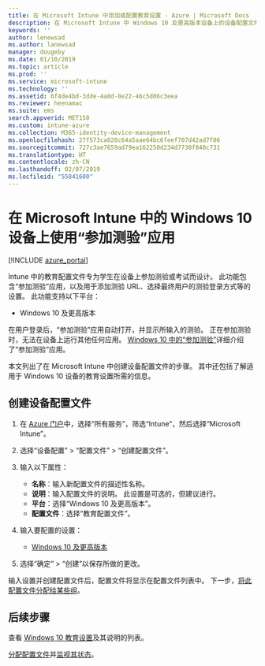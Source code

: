 ```yaml
---
title: 在 Microsoft Intune 中添加或配置教育设置 - Azure | Microsoft Docs
description: 在 Microsoft Intune 中 Windows 10 及更高版本设备上的设备配置文件中使用“参加测验”应用。 使用教育设置创建配置文件，输入测验应用 URL，选择用户登录方式，在测验期间监视屏幕，以及在测验期间允许或阻止文本建议。
keywords: ''
author: lenewsad
ms.author: lanewsad
manager: dougeby
ms.date: 01/10/2019
ms.topic: article
ms.prod: ''
ms.service: microsoft-intune
ms.technology: ''
ms.assetid: 6f4de4bd-3dde-4a8d-8e22-46c5d06c3eea
ms.reviewer: heenamac
ms.suite: ems
search.appverid: MET150
ms.custom: intune-azure
ms.collection: M365-identity-device-management
ms.openlocfilehash: 27f573ca028c64a5aae64bc6feef707d42ad7f06
ms.sourcegitcommit: 727c3ae7659ad79ea162250d234d7730f840c731
ms.translationtype: HT
ms.contentlocale: zh-CN
ms.lasthandoff: 02/07/2019
ms.locfileid: "55841600"
---
```

# <a name="use-the-take-a-test-app-on-windows-10-devices-in-microsoft-intune"></a>在 Microsoft Intune 中的 Windows 10 设备上使用“参加测验”应用

[!INCLUDE [azure_portal](./includes/azure_portal.md)]

Intune 中的教育配置文件专为学生在设备上参加测验或考试而设计。 此功能包含“参加测验”应用，以及用于添加测验 URL、选择最终用户的测验登录方式等的设置。 此功能支持以下平台：

- Windows 10 及更高版本

在用户登录后，“参加测验”应用自动打开，并显示所输入的测验。 正在参加测验时，无法在设备上运行其他任何应用。 [Windows 10 中的“参加测验”](https://docs.microsoft.com/education/windows/take-tests-in-windows-10)详细介绍了“参加测验”应用。

本文列出了在 Microsoft Intune 中创建设备配置文件的步骤。 其中还包括了解适用于 Windows 10 设备的教育设置所需的信息。

## <a name="create-a-device-profile"></a>创建设备配置文件

1. 在 [Azure 门户](https://portal.azure.com)中，选择“所有服务”，筛选“Intune”，然后选择“Microsoft Intune”。
2. 选择“设备配置” > “配置文件” > “创建配置文件”。
3. 输入以下属性：

    - **名称**：输入新配置文件的描述性名称。
    - **说明**：输入配置文件的说明。 此设置是可选的，但建议进行。
    - **平台**：选择“Windows 10 及更高版本”。
    - **配置文件**：选择“教育配置文件”。

4. 输入要配置的设置：

    - [Windows 10 及更高版本](education-settings-windows.md)

5. 选择“确定” > “创建”以保存所做的更改。

输入设置并创建配置文件后，配置文件将显示在配置文件列表中。 下一步，[将此配置文件分配给某些组](device-profile-assign.md)。

## <a name="next-steps"></a>后续步骤

查看 [Windows 10 教育设置](education-settings-windows.md)及其说明的列表。

[分配配置文件](device-profile-assign.md)并[监视其状态](device-profile-monitor.md)。
